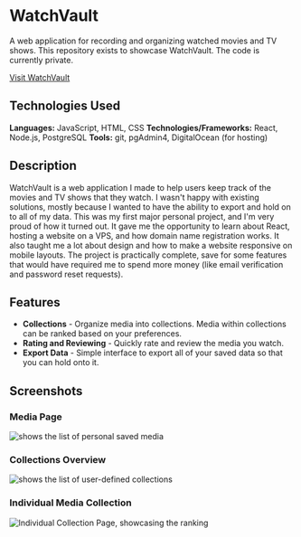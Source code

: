 # WatchVault
A web application for recording and organizing watched movies and TV shows.
This repository exists to showcase WatchVault. The code is currently private.

[Visit WatchVault](http://www.watchvaultapp.com)

## Technologies Used
**Languages:** JavaScript, HTML, CSS
**Technologies/Frameworks:** React, Node.js, PostgreSQL
**Tools:** git, pgAdmin4, DigitalOcean (for hosting)

## Description
WatchVault is a web application I made to help users keep track of the movies and TV shows that they watch. I wasn't happy with existing solutions, mostly because I wanted to have the ability to export and hold on to all of my data. This was my first major personal project, and I'm very proud of how it turned out. It gave me the opportunity to learn about React, hosting a website on a VPS, and how domain name registration works. It also taught me a lot about design and how to make a website responsive on mobile layouts. The project is practically complete, save for some features that would have required me to spend more money (like email verification and password reset requests).

## Features
- **Collections** - Organize media into collections. Media within collections can be ranked based on your preferences.
- **Rating and Reviewing** - Quickly rate and review the media you watch.
- **Export Data** - Simple interface to export all of your saved data so that you can hold onto it.

## Screenshots
### Media Page
![shows the list of personal saved media](https://i.imgur.com/r1zqG5n.png)
### Collections Overview
![shows the list of user-defined collections](https://i.imgur.com/aaOCRT1.png)
### Individual Media Collection
![Individual Collection Page, showcasing the ranking](https://i.imgur.com/QgPl9ja.png)
